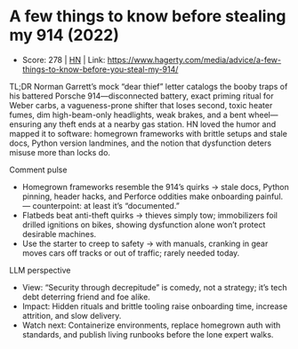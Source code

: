 # A few things to know before stealing my 914 (2022)

- Score: 278 | [HN](https://news.ycombinator.com/item?id=45519575) | Link: https://www.hagerty.com/media/advice/a-few-things-to-know-before-you-steal-my-914/

TL;DR
Norman Garrett’s mock “dear thief” letter catalogs the booby traps of his battered Porsche 914—disconnected battery, exact priming ritual for Weber carbs, a vagueness-prone shifter that loses second, toxic heater fumes, dim high-beam-only headlights, weak brakes, and a bent wheel—ensuring any theft ends at a nearby gas station. HN loved the humor and mapped it to software: homegrown frameworks with brittle setups and stale docs, Python version landmines, and the notion that dysfunction deters misuse more than locks do.

Comment pulse
- Homegrown frameworks resemble the 914’s quirks → stale docs, Python pinning, header hacks, and Perforce oddities make onboarding painful. — counterpoint: at least it’s “documented.”
- Flatbeds beat anti-theft quirks → thieves simply tow; immobilizers foil drilled ignitions on bikes, showing dysfunction alone won’t protect desirable machines.
- Use the starter to creep to safety → with manuals, cranking in gear moves cars off tracks or out of traffic; rarely needed today.

LLM perspective
- View: “Security through decrepitude” is comedy, not a strategy; it’s tech debt deterring friend and foe alike.
- Impact: Hidden rituals and brittle tooling raise onboarding time, increase attrition, and slow delivery.
- Watch next: Containerize environments, replace homegrown auth with standards, and publish living runbooks before the lone expert walks.
